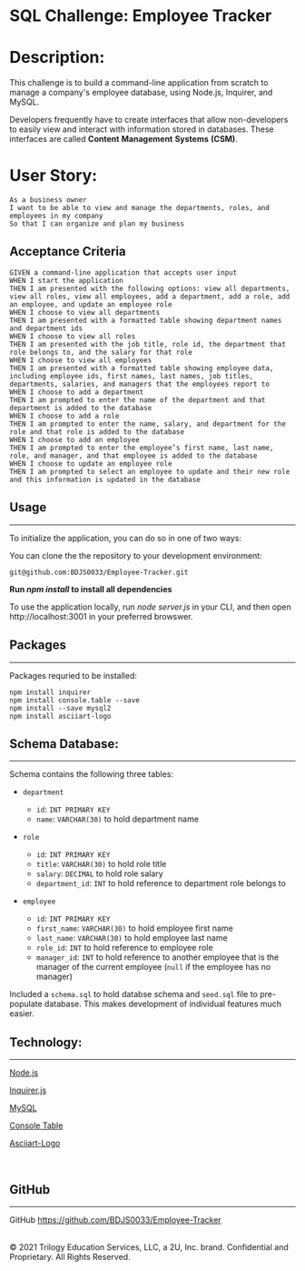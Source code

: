 # SQL Challenge: Employee Tracker

# Description:

This challenge is to build a command-line application from scratch to manage a company's employee database, using Node.js, Inquirer, and MySQL.

Developers frequently have to create interfaces that allow non-developers to easily view and interact with information stored in databases. These interfaces are called  **Content** **Management** **Systems** **(CSM)**.
<br />

# User Story: 
```
As a business owner
I want to be able to view and manage the departments, roles, and employees in my company
So that I can organize and plan my business
```
## Acceptance Criteria
```
GIVEN a command-line application that accepts user input
WHEN I start the application
THEN I am presented with the following options: view all departments, view all roles, view all employees, add a department, add a role, add an employee, and update an employee role
WHEN I choose to view all departments
THEN I am presented with a formatted table showing department names and department ids
WHEN I choose to view all roles
THEN I am presented with the job title, role id, the department that role belongs to, and the salary for that role
WHEN I choose to view all employees
THEN I am presented with a formatted table showing employee data, including employee ids, first names, last names, job titles, departments, salaries, and managers that the employees report to
WHEN I choose to add a department
THEN I am prompted to enter the name of the department and that department is added to the database
WHEN I choose to add a role
THEN I am prompted to enter the name, salary, and department for the role and that role is added to the database
WHEN I choose to add an employee
THEN I am prompted to enter the employee’s first name, last name, role, and manager, and that employee is added to the database
WHEN I choose to update an employee role
THEN I am prompted to select an employee to update and their new role and this information is updated in the database
```
## Usage
____________

To initialize the application, you can do so in one of two ways: 

You can clone the the repository to your development environment:

```
git@github.com:BDJS0033/Employee-Tracker.git
```

**Run _npm install_ to install all dependencies**

To use the application locally, run _node server.js_ in your CLI, and then open http://localhost:3001 in your preferred browswer. 
<br />

## Packages
______________

Packages requried to be installed:

```
npm install inquirer
npm install console.table --save
npm install --save mysql2
npm install asciiart-logo
```

## Schema Database:
_________
Schema contains the following three tables:

* `department`
  * `id`: `INT PRIMARY KEY`
  * `name`: `VARCHAR(30)` to hold department name

* `role`
  * `id`: `INT PRIMARY KEY`
  * `title`: `VARCHAR(30)` to hold role title
  * `salary`: `DECIMAL` to hold role salary
  * `department_id`: `INT` to hold reference to department role belongs to

* `employee`
  * `id`: `INT PRIMARY KEY`
  * `first_name`: `VARCHAR(30)` to hold employee first name
  * `last_name`: `VARCHAR(30)` to hold employee last name
  * `role_id`: `INT` to hold reference to employee role
  * `manager_id`: `INT` to hold reference to another employee that is the manager of the current employee (`null` if the employee has no manager)

Included a `schema.sql` to hold databse schema and `seed.sql` file to pre-populate database. This makes development of individual features much easier.
<br />

## Technology:
________________________
<p><a href="https://nodejs.org/">Node.js</a></p>
<p><a href="https://www.npmjs.com/package/inquirer">Inquirer.js</a></p>
<p><a href="https://www.npmjs.com/package/mysql">MySQL</a></p>
<p><a href="https://www.npmjs.com/package/console.table">Console Table</a></p>
<p><a href="https://www.npmjs.com/package/asciiart-logo">Asciiart-Logo</a></p>
<br />

## GitHub
________________

GitHub https://github.com/BDJS0033/Employee-Tracker


<br />
© 2021 Trilogy Education Services, LLC, a 2U, Inc. brand. Confidential and Proprietary. All Rights Reserved.
